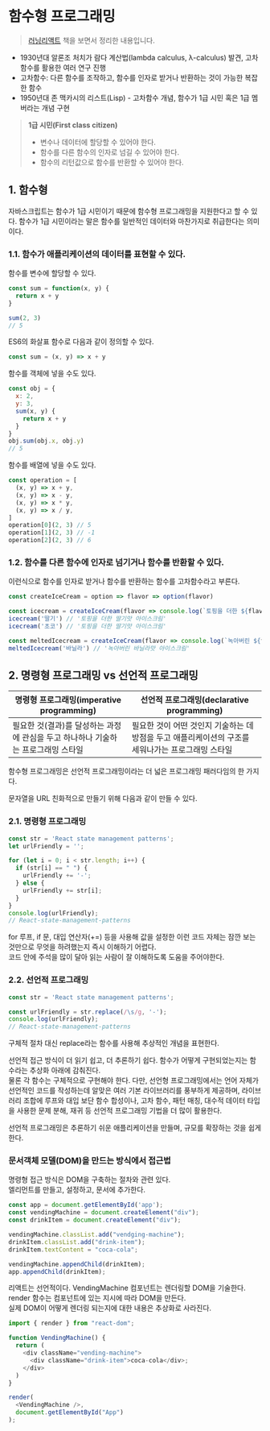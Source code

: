 # 함수형 프로그래밍

> [러닝리액트](http://www.hanbit.co.kr/store/books/look.php?p_code=B3942115529) 책을 보면서 정리한 내용입니다.

- 1930년대 알론조 처치가 람다 계산법(lambda calculus, λ-calculus) 발견, 고차함수를 활용한 여러 연구 진행
- 고차함수: 다른 함수를 조작하고, 함수를 인자로 받거나 반환하는 것이 가능한 복잡한 함수
- 1950년대 존 맥카시의 리스트(Lisp) - 고차함수 개념, 함수가 1급 시민 혹은 1급 멤버라는 개념 구현

> **1급 시민(First class citizen)**
> - 변수나 데이터에 할당할 수 있어야 한다.
> - 함수를 다른 함수의 인자로 넘길 수 있어야 한다.
> - 함수의 리턴값으로 함수를 반환할 수 있어야 한다.

## 1. 함수형

자바스크립트는 함수가 1급 시민이기 때문에 함수형 프로그래밍을 지원한다고 할 수 있다. 함수가 1급 시민이라는 말은 함수를 일반적인 데이터와 마찬가지로 취급한다는 의미이다.

### 1.1. 함수가 애플리케이션의 데이터를 표현할 수 있다.

함수를 변수에 할당할 수 있다.
```js
const sum = function(x, y) {
  return x + y
}

sum(2, 3)
// 5
```
ES6의 화살표 함수로 다음과 같이 정의할 수 있다.
```js
const sum = (x, y) => x + y
```

함수를 객체에 넣을 수도 있다.
```js
const obj = {
  x: 2,
  y: 3,
  sum(x, y) {
    return x + y
  }
}
obj.sum(obj.x, obj.y)
// 5
```

함수를 배열에 넣을 수도 있다.
```js
const operation = [
  (x, y) => x + y,
  (x, y) => x - y,
  (x, y) => x * y,
  (x, y) => x / y,
]
operation[0](2, 3) // 5 
operation[1](2, 3) // -1 
operation[2](2, 3) // 6
```

### 1.2. 함수를 다른 함수에 인자로 넘기거나 함수를 반환할 수 있다.

이런식으로 함수를 인자로 받거나 함수를 반환하는 함수를 고차함수라고 부른다.
```js
const createIceCream = option => flavor => option(flavor)

const icecream = createIceCream(flavor => console.log(`토핑을 더한 ${flavor}맛 아이스크림`));
icecream('딸기') // '토핑을 더한 딸기맛 아이스크림'
icecream('초코') // '토핑을 더한 딸기맛 아이스크림'

const meltedIcecream = createIceCream(flavor => console.log(`녹아버린 ${flavor}맛 아이스크림`));
meltedIcecream('바닐라') // '녹아버린 바닐라맛 아이스크림'
```

## 2. 명령형 프로그래밍 vs 선언적 프로그래밍

| 명령형 프로그래밍(imperative programming) | 선언적 프로그래밍(declarative programming) |
| --- | --- |
| 필요한 것(결과)를 달성하는 과정에 관심을 두고 하나하나 기술하는 프로그래밍 스타일 | 필요한 것이 어떤 것인지 기술하는 데 방점을 두고 애플리케이션의 구조를 세워나가는 프로그래밍 스타일 |

함수형 프로그래밍은 선언적 프로그래밍이라는 더 넓은 프로그래밍 패러다임의 한 가지다.

문자열을 URL 친화적으로 만들기 위해 다음과 같이 만들 수 있다.

### 2.1. 명령형 프로그래밍

```js
const str = 'React state management patterns';
let urlFriendly = '';

for (let i = 0; i < str.length; i++) {
  if (str[i] == " ") {
    urlFriendly += '-';
  } else {
    urlFriendly += str[i];
  }
}
console.log(urlFriendly);
// React-state-management-patterns
```  
for 루프, if 문, 대입 연산자(+=) 등을 사용해 값을 설정한 이런 코드 자체는 잠깐 보는 것만으로 무엇을 하려했는지 즉시 이해하기 어렵다.  
코드 안에 주석을 많이 달아 읽는 사람이 잘 이해하도록 도움을 주어야한다.

### 2.2. 선언적 프로그래밍

```js
const str = 'React state management patterns';

const urlFriendly = str.replace(/\s/g, '-');
console.log(urlFriendly);
// React-state-management-patterns
```
구체적 절차 대신 replace라는 함수를 사용해 추상적인 개념을 표현한다.  

선언적 접근 방식이 더 읽기 쉽고, 더 추론하기 쉽다. 함수가 어떻게 구현되었는지는 함수라는 추상화 아래에 감춰진다.  
물론 각 함수는 구체적으로 구현해야 한다. 다만, 선언형 프로그래밍에서는 언어 자체가 선언적인 코드를 작성하는데 알맞은 여러 기본 라이브러리를 풍부하게 제공하며, 라이브러리 조합에 루프와 대입 보단 함수 합성이나, 고차 함수, 패턴 매칭, 대수적 데이터 타입을 사용한 문제 분해, 재귀 등 선언적 프로그래밍 기법을 더 많이 활용한다.

선언적 프로그래밍은 추론하기 쉬운 애플리케이션을 만들며, 규모를 확장하는 것을 쉽게 한다.

### 문서객체 모델(DOM)을 만드는 방식에서 접근법

명령형 접근 방식은 DOM을 구축하는 절차와 관련 있다.  
엘리먼트를 만들고, 설정하고, 문서에 추가한다.
```js
const app = document.getElementById('app');
const vendingMachine = document.createElement("div");
const drinkItem = document.createElement("div");

vendingMachine.classList.add("vendging-machine");
drinkItem.classList.add("drink-item");
drinkItem.textContent = "coca-cola";

vendingMachine.appendChild(drinkItem);
app.appendChild(drinkItem);
```

리액트는 선언적이다. VendingMachine 컴포넌트는 렌더링할 DOM을 기술한다.  
render 함수는 컴포넌트에 있는 지시에 따라 DOM을 만든다.  
실제 DOM이 어떻게 렌더링 되는지에 대한 내용은 추상화로 사라진다.

```js
import { render } from "react-dom";

function VendingMachine() {
  return (
    <div className="vending-machine">
      <div className="drink-item">coca-cola</div>;
    </div>
  )
}

render(
  <VendingMachine />, 
  document.getElementById("App")
);
```